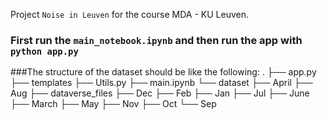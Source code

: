 Project `Noise in Leuven` for the course MDA - KU Leuven.

### First run the `main_notebook.ipynb` and then run the app with `python app.py`

###The structure of the dataset should be like the following:
.
├── app.py
├── templates
├── Utils.py
├── main.ipynb
└── dataset
     ├── April
     ├── Aug
     ├── dataverse_files
     ├── Dec
     ├── Feb
     ├── Jan
     ├── Jul
     ├── June
     ├── March
     ├── May
     ├── Nov
     ├── Oct
     └── Sep
